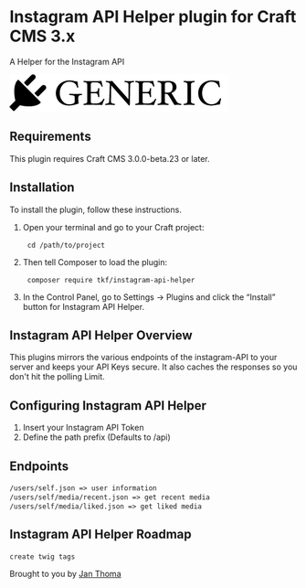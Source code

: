 # Instagram API Helper plugin for Craft CMS 3.x

A Helper for the Instagram API

![Screenshot](resources/img/plugin-logo.png)

## Requirements

This plugin requires Craft CMS 3.0.0-beta.23 or later.

## Installation

To install the plugin, follow these instructions.

1. Open your terminal and go to your Craft project:

        cd /path/to/project

2. Then tell Composer to load the plugin:

        composer require tkf/instagram-api-helper

3. In the Control Panel, go to Settings → Plugins and click the “Install” button for Instagram API Helper.

## Instagram API Helper Overview

This plugins mirrors the various endpoints of the instagram-API to your server and
keeps your API Keys secure. It also caches the responses so you don't hit the polling
Limit.

## Configuring Instagram API Helper

1. Insert your Instagram API Token
2. Define the path prefix (Defaults to /api)

## Endpoints

    /users/self.json => user information
    /users/self/media/recent.json => get recent media
    /users/self/media/liked.json => get liked media

## Instagram API Helper Roadmap

    create twig tags

Brought to you by [Jan Thoma](https://t-k-f.ch)
